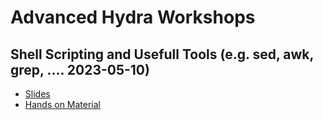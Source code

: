 # Advanced Hydra Workshops
## Shell Scripting and Usefull Tools (e.g. sed, awk, grep, .... 2023-05-10)
* [Slides](scripting_slides.pdf)
* [Hands on Material](scripting_slides#hands-on)
